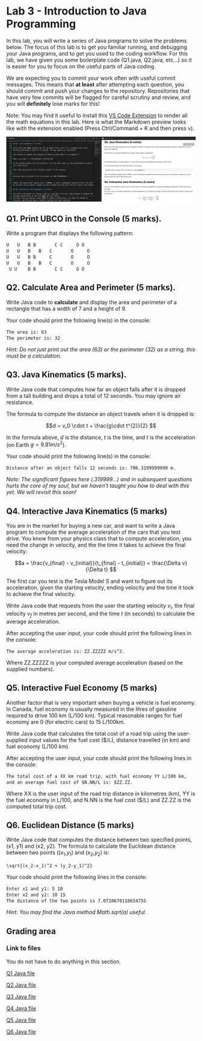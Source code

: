 # Lab 3 - Introduction to Java Programming

In this lab, you will write a series of Java programs to solve the problems below.
The focus of this lab is to get you familiar running, and debugging your Java programs, and to get you used to the coding workflow.
For this lab, we have given you some boilerplate code (Q1.java, Q2.java, etc...) so it is easier for you to focus on the useful parts of Java coding.

We are expecting you to commit your work often with useful commit messages.
This means that **at least** after attempting each question, you should commit and push your changes to the repository.
Repositories that have very few commits will be flagged for careful scrutiny and review, and you will **definitely** lose marks for this!

Note: You may find it useful to install this [VS Code Extension](https://marketplace.visualstudio.com/items?itemName=shd101wyy.markdown-preview-enhanced) to render all the math equations in this lab.
Here is what the Markdown preview looks like with the extension enabled (Press Ctrl/Command + K and then press v).

![](vscode_extension.png)

## Q1. Print UBCO in the Console (5 marks). 

Write a program that displays the following pattern:

```
U   U   B B       C C     O O
U   U   B   B   C       O     O
U   U   B B     C       O     O
U   U   B   B   C       O     O
 U U    B B       C C     O O
```

## Q2. Calculate Area and Perimeter (5 marks).

Write Java code to **calculate** and display the area and perimeter of a rectangle that has a width of 7 and a height of 9.

Your code should print the following line(s) in the console:

```
The area is: 63
The perimeter is: 32
```

*Hint: Do not just print out the area (63) or the perimeter (32) as a string, this must be a calculation.*

## Q3. Java Kinematics (5 marks). 

Write Java code that computes how far an object falls after it is dropped from a tall building and drops a total of 12 seconds. You may ignore air resistance.

The formula to compute the distance an object travels when it is dropped is:

$$d = v_0 \cdot t + \frac{g\cdot t^{2}}{2} $$

In the formula above, $d$ is the distance, $t$ is the time, and $t$ is the acceleration (on Earth $g = 9.81 m/s^2$).

Your code should print the following line(s) in the console:

```
Distance after an object falls 12 seconds is: 706.3199999999 m.
```

*Note: The significant figures here (.319999...) and in subsequent questions hurts the core of my soul, but we haven't taught you how to deal with this yet. We will revisit this soon!*

## Q4. Interactive Java Kinematics (5 marks)

You are in the market for buying a new car, and want to write a Java program to compute the average acceleration of the cars that you test drive.
You know from your physics class that to compute acceleration, you need the change in velocity, and the the time it takes to achieve the final velocity:

$$a = \frac{v_{final} - v_{initial}}{t_{final} - t_{initial}} = \frac{\Delta v}{\Delta t} $$

The first car you test is the Tesla Model S and want to figure out its acceleration, given the starting velocity, ending velocity and the time it took to achieve the final velocity.

Write Java code that requests from the user the starting velocity $v_i$, the final velocity $v_f$ in metres per second, and the time $t$ (in seconds) to calculate the average acceleration.

After accepting the user input, your code should print the following lines in the console:

```
The average acceleration is: ZZ.ZZZZZ m/s^2.
```

Where ZZ.ZZZZZ is your computed average acceleration (based on the supplied numbers).

## Q5. Interactive Fuel Economy (5 marks)

Another factor that is very important when buying a vehicle is fuel economy.
In Canada, fuel economy is usually measured in the litres of gasoline required to drive 100 km (L/100 km).
Typical reasonable ranges for fuel economy are 0 (for electric cars) to 15 L/100km. 

Write Java code that calculates the total cost of a road trip using the user-supplied input values for the fuel cost ($/L), distance travelled (in km) and fuel economy (L/100 km).

After accepting the user input, your code should print the following lines in the console:

```
The total cost of a XX km road trip, with fuel economy YY L/100 km, and an average fuel cost of $N.NN/L is: $ZZ.ZZ.
```

Where XX is the user input of the road trip distance in kilometres (km), YY is the fuel economy in L/100, and N.NN is the fuel cost ($/L) and ZZ.ZZ is the computed total trip cost.

## Q6. Euclidean Distance (5 marks)

Write Java code that computes the distance between two specified points, (x1, y1) and (x2, y2). 
The formula to calculate the Euclidean distance between two points (($x_1$,$y_1$) and ($x_2$,$y_2$) is: 

```
\sqrt{(x_2-x_1)^2 + (y_2-y_1)^2}
```

Your code should print the following lines in the console:

```
Enter x1 and y1: 5 10
Enter x2 and y2: 10 15
The distance of the two points is 7.0710678118654755
```

*Hint: You may find the Java method Math.sqrt(a) useful.*

## Grading area

### Link to files

You do not have to do anything in this section.

[Q1 Java file](./Q1.java)

[Q2 Java file](./Q2.java)

[Q3 Java file](./Q3.java)

[Q4 Java file](./Q4.java)

[Q5 Java file](./Q5.java)

[Q6 Java file](./Q6.java)

